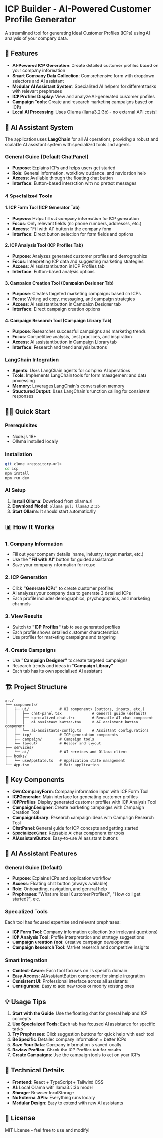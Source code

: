 # ICP Builder - AI-Powered Customer Profile Generator

A streamlined tool for generating Ideal Customer Profiles (ICPs) using AI analysis of your company data.

## 🚀 Features

- **AI-Powered ICP Generation**: Create detailed customer profiles based on your company information
- **Smart Company Data Collection**: Comprehensive form with dropdown selectors and AI assistant
- **Modular AI Assistant System**: Specialized AI helpers for different tasks with relevant prephrases
- **ICP Profiles Display**: View and analyze AI-generated customer profiles
- **Campaign Tools**: Create and research marketing campaigns based on ICPs
- **Local AI Processing**: Uses Ollama (llama3.2:3b) - no external API costs!

## 🤖 AI Assistant System

The application uses **LangChain** for all AI operations, providing a robust and scalable AI assistant system with specialized tools and agents.

### **General Guide** (Default ChatPanel)

- **Purpose**: Explains ICPs and helps users get started
- **Role**: General information, workflow guidance, and navigation help
- **Access**: Available through the floating chat button
- **Interface**: Button-based interaction with no pretext messages

### **4 Specialized Tools**

#### **1. ICP Form Tool** (ICP Generator Tab)

- **Purpose**: Helps fill out company information for ICP generation
- **Focus**: Only relevant fields (no phone numbers, addresses, etc.)
- **Access**: "Fill with AI" button in the company form
- **Interface**: Direct button selection for form fields and options

#### **2. ICP Analysis Tool** (ICP Profiles Tab)

- **Purpose**: Analyzes generated customer profiles and demographics
- **Focus**: Interpreting ICP data and suggesting marketing strategies
- **Access**: AI assistant button in ICP Profiles tab
- **Interface**: Button-based analysis options

#### **3. Campaign Creation Tool** (Campaign Designer Tab)

- **Purpose**: Creates targeted marketing campaigns based on ICPs
- **Focus**: Writing ad copy, messaging, and campaign strategies
- **Access**: AI assistant button in Campaign Designer tab
- **Interface**: Direct campaign creation options

#### **4. Campaign Research Tool** (Campaign Library Tab)

- **Purpose**: Researches successful campaigns and marketing trends
- **Focus**: Competitive analysis, best practices, and inspiration
- **Access**: AI assistant button in Campaign Library tab
- **Interface**: Research and trend analysis buttons

### **LangChain Integration**

- **Agents**: Uses LangChain agents for complex AI operations
- **Tools**: Implements LangChain tools for form management and data processing
- **Memory**: Leverages LangChain's conversation memory
- **Structured Output**: Uses LangChain's function calling for consistent responses

## 🏃‍♂️ Quick Start

### Prerequisites

- Node.js 18+
- Ollama installed locally

### Installation

```bash
git clone <repository-url>
cd icp
npm install
npm run dev
```

### AI Setup

1. **Install Ollama**: Download from [ollama.ai](https://ollama.ai)
2. **Download Model**: `ollama pull llama3.2:3b`
3. **Start Ollama**: It should start automatically

## 📊 How It Works

### 1. Company Information

- Fill out your company details (name, industry, target market, etc.)
- Use the **"Fill with AI"** button for guided assistance
- Save your company information for reuse

### 2. ICP Generation

- Click **"Generate ICPs"** to create customer profiles
- AI analyzes your company data to generate 3 detailed ICPs
- Each profile includes demographics, psychographics, and marketing channels

### 3. View Results

- Switch to **"ICP Profiles"** tab to see generated profiles
- Each profile shows detailed customer characteristics
- Use profiles for marketing campaigns and targeting

### 4. Create Campaigns

- Use **"Campaign Designer"** to create targeted campaigns
- Research trends and ideas in **"Campaign Library"**
- Each tab has its own specialized AI assistant

## 🏗️ Project Structure

```
src/
├── components/
│   ├── ui/              # UI components (buttons, inputs, etc.)
│   │   ├── chat-panel.tsx              # General guide (default)
│   │   ├── specialized-chat.tsx        # Reusable AI chat component
│   │   ├── ai-assistant-button.tsx     # AI assistant button component
│   │   └── ai-assistants-config.ts     # Assistant configurations
│   ├── icp/             # ICP generation components
│   ├── campaign/        # Campaign tools
│   └── layout/          # Header and layout
├── services/
│   └── ai/              # AI services and Ollama client
├── hooks/
│   └── useAppState.ts   # Application state management
└── App.tsx              # Main application
```

## 🎯 Key Components

- **OwnCompanyForm**: Company information input with ICP Form Tool
- **ICPGenerator**: Main interface for generating customer profiles
- **ICPProfiles**: Display generated customer profiles with ICP Analysis Tool
- **CampaignDesigner**: Create marketing campaigns with Campaign Creation Tool
- **CampaignLibrary**: Research campaign ideas with Campaign Research Tool
- **ChatPanel**: General guide for ICP concepts and getting started
- **SpecializedChat**: Reusable AI chat component for tools
- **AIAssistantButton**: Easy-to-use AI assistant buttons

## 🤖 AI Assistant Features

### **General Guide (Default)**

- **Purpose**: Explains ICPs and application workflow
- **Access**: Floating chat button (always available)
- **Role**: Onboarding, navigation, and general help
- **Prephrases**: "What are Ideal Customer Profiles?", "How do I get started?", etc.

### **Specialized Tools**

Each tool has focused expertise and relevant prephrases:

- **ICP Form Tool**: Company information collection (no irrelevant questions)
- **ICP Analysis Tool**: Profile interpretation and strategy suggestions
- **Campaign Creation Tool**: Creative campaign development
- **Campaign Research Tool**: Market research and competitive insights

### **Smart Integration**

- **Context-Aware**: Each tool focuses on its specific domain
- **Easy Access**: AIAssistantButton component for simple integration
- **Consistent UI**: Professional interface across all assistants
- **Configurable**: Easy to add new tools or modify existing ones

## 💡 Usage Tips

1. **Start with the Guide**: Use the floating chat for general help and ICP concepts
2. **Use Specialized Tools**: Each tab has focused AI assistance for specific tasks
3. **Try Prephrases**: Click suggestion buttons for quick help with each tool
4. **Be Specific**: Detailed company information = better ICPs
5. **Save Your Data**: Company information is saved locally
6. **Review Profiles**: Check the ICP Profiles tab for results
7. **Create Campaigns**: Use the campaign tools to act on your ICPs

## 🔧 Technical Details

- **Frontend**: React + TypeScript + Tailwind CSS
- **AI**: Local Ollama with llama3.2:3b model
- **Storage**: Browser localStorage
- **No External APIs**: Everything runs locally
- **Modular Design**: Easy to extend with new AI assistants

## 📝 License

MIT License - feel free to use and modify!
